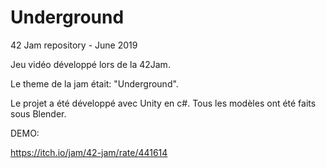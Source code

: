 # Underground
42 Jam repository - June 2019

Jeu vidéo développé lors de la 42Jam. 

Le theme de la jam était: "Underground".

Le projet a été développé avec Unity en c#. Tous les modèles ont été faits sous Blender.


DEMO: 

https://itch.io/jam/42-jam/rate/441614
